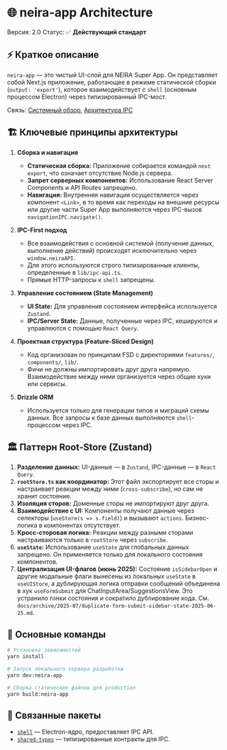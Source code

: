 # 🌐 neira-app Architecture

Версия: 2.0
Статус: ✅ **Действующий стандарт**

## ⚡ Краткое описание

`neira-app` — это чистый UI-слой для NEIRA Super App. Он представляет собой Next.js приложение, работающее в режиме статической сборки (`output: 'export'`), которое взаимодействует с `shell` (основным процессом Electron) через типизированный IPC-мост.

Связь: [Системный обзор](/core-concepts/architecture-patterns/system-overview), [Архитектура IPC](/core-concepts/shell-core/ipc-architecture)

## 🏗️ Ключевые принципы архитектуры

1. **Сборка и навигация**

   - **Статическая сборка:** Приложение собирается командой `next export`, что означает отсутствие Node.js сервера.
   - **Запрет серверных компонентов:** Использование React Server Components и API Routes запрещено.
   - **Навигация:** Внутренняя навигация осуществляется через компонент `<Link>`, в то время как переходы на внешние ресурсы или другие части Super App выполняются через IPC-вызов `navigationIPC.navigate()`.

2. **IPC-First подход**

   - Все взаимодействия с основной системой (получение данных, выполнение действий) происходят исключительно через `window.neiraAPI`.
   - Для этого используются строго типизированные клиенты, определенные в `lib/ipc-api.ts`.
   - Прямые HTTP-запросы к `shell` запрещены.

3. **Управление состоянием (State Management)**

   - **UI State:** Для управления состоянием интерфейса используется `Zustand`.
   - **IPC/Server State:** Данные, полученные через IPC, кешируются и управляются с помощью `React Query`.

4. **Проектная структура (Feature-Sliced Design)**

   - Код организован по принципам FSD с директориями `features/`, `components/`, `lib/`.
   - Фичи не должны импортировать друг друга напрямую. Взаимодействие между ними организуется через общие хуки или сервисы.

5. **Drizzle ORM**
   - Используется только для генерации типов и миграций схемы данных. Все запросы к базе данных выполняются `shell`-процессом через IPC.

## 🏛️ Паттерн Root-Store (Zustand)

1. **Разделение данных:** UI-данные — в `Zustand`, IPC-данные — в `React Query`.
2. **`rootStore.ts` как координатор:** Этот файл экспортирует все сторы и настраивает реакции между ними (`cross-subscribe`), но сам не хранит состояние.
3. **Изоляция сторов:** Доменные сторы не импортируют друг друга.
4. **Взаимодействие с UI:** Компоненты получают данные через селекторы (`useStore(s => s.field)`) и вызывают `actions`. Бизнес-логика в компонентах отсутствует.
5. **Кросс-сторовая логика:** Реакции между разными сторами настраиваются только в `rootStore` через `subscribe`.
6. **`useState`:** Использование `useState` для глобальных данных запрещено. Он применяется только для локального состояния компонентов.
7. **Централизация UI-флагов (июнь 2025):** Состояние `isSidebarOpen` и другие модальные флаги вынесены из локальных `useState` в `useUIStore`, а дублирующая логика отправки сообщений объединена в хук `useFormSubmit` для ChatInputArea/SuggestionsView. Это устранило гонки состояния и сократило дублирование кода. См. `docs/archive/2025-07/duplicate-form-submit-sidebar-state-2025-06-25.md`.

## 🎯 Основные команды

```bash
# Установка зависимостей
yarn install

# Запуск локального сервера разработки
yarn dev:neira-app

# Сборка статических файлов для production
yarn build:neira-app
```

## 🔗 Связанные пакеты

- [`shell`](/core-concepts/architecture-patterns/manager-architecture) — Electron-ядро, предоставляет IPC API.
- [`shared-types`](/core-concepts/shell-core/ipc-architecture) — типизированные контракты для IPC.
